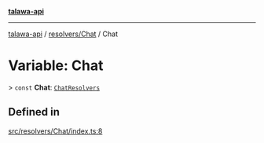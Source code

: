 [**talawa-api**](../../../README.md)

***

[talawa-api](../../../modules.md) / [resolvers/Chat](../README.md) / Chat

# Variable: Chat

\> `const` **Chat**: [`ChatResolvers`](../../../types/generatedGraphQLTypes/type-aliases/ChatResolvers.md)

## Defined in

[src/resolvers/Chat/index.ts:8](https://github.com/PalisadoesFoundation/talawa-api/blob/5c5b29a0ea487bda8306089fe128f43f3be29f94/src/resolvers/Chat/index.ts#L8)
